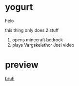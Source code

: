 # yogurt
helo

this thing only does 2 stuff
1. opens minecraft bedrock
2. plays Vargskelethor Joel video


# preview
<img>[bruh](https://raw.githubusercontent.com/DikaPeaID/yogurt/master/assets/preview.png)
